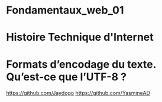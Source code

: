 # Fondamentaux_web_01

# Histoire Technique d'Internet 

# Formats d’encodage du texte. Qu’est-ce que l’UTF-8 ?

https://github.com/Jaydogo
https://github.com/YasmineAD

